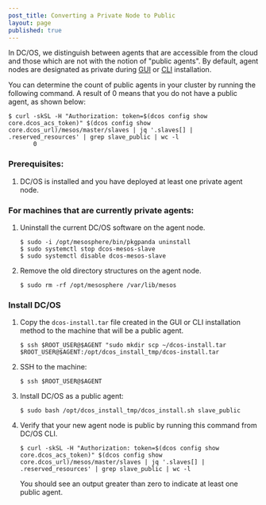 ```yaml
---
post_title: Converting a Private Node to Public  
layout: page
published: true
---
```


In DC/OS, we distinguish between agents that are accessible from the cloud and those which are not with the notion of "public agents". By default, agent nodes are designated as private during [GUI](/administration/installing/custom/gui/) or [CLI](/administration/installing/custom/cli/) installation.

You can determine the count of public agents in your cluster by running the following command. A result of 0 means that you do not have a public agent, as shown below:

    $ curl -skSL -H "Authorization: token=$(dcos config show core.dcos_acs_token)" $(dcos config show core.dcos_url)/mesos/master/slaves | jq '.slaves[] | .reserved_resources' | grep slave_public | wc -l
           0


### Prerequisites:

1. DC/OS is installed and you have deployed at least one private agent node.

### For machines that are currently private agents:
1.  Uninstall the current DC/OS software on the agent node.

        $ sudo -i /opt/mesosphere/bin/pkgpanda uninstall
        $ sudo systemctl stop dcos-mesos-slave
        $ sudo systemctl disable dcos-mesos-slave

1.  Remove the old directory structures on the agent node.

        $ sudo rm -rf /opt/mesosphere /var/lib/mesos

### Install DC/OS

1.  Copy the `dcos-install.tar` file created in the GUI or CLI installation method to the machine that will be a public agent.

        $ ssh $ROOT_USER@$AGENT "sudo mkdir scp ~/dcos-install.tar $ROOT_USER@$AGENT:/opt/dcos_install_tmp/dcos-install.tar

1.  SSH to the machine:

        $ ssh $ROOT_USER@$AGENT

1.  Install DC/OS as a public agent:

        $ sudo bash /opt/dcos_install_tmp/dcos_install.sh slave_public

1.  Verify that your new agent node is public by running this command from DC/OS CLI.

        $ curl -skSL -H "Authorization: token=$(dcos config show core.dcos_acs_token)" $(dcos config show core.dcos_url)/mesos/master/slaves | jq '.slaves[] | .reserved_resources' | grep slave_public | wc -l

    You should see an output greater than zero to indicate at least one public agent.
